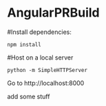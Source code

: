 # AngularPRBuild

#Install dependencies:
```
npm install
```

#Host on a local server
```
python -m SimpleHTTPServer
```

Go to http://localhost:8000

add some stuff
